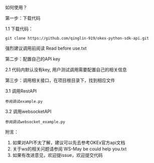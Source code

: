 如何使用？

第一步：下载代码

1.1 下载代码：

    git clone https://github.com/qinglin-919/okex-python-sdk-api.git
    
强烈建议调用前阅读 Read before use.txt

第二步：配置自己的API key

2.1 代码内默认没有key, 用户测试调用需要配置自己的相关信息

第三步：调用相关接口，在项目根目录下，找到相应文件

3.1 调用RestAPI
    
    参阅调试example.py
    
3.2 调用websocketAPI

    参阅调试websocket_example.py
    
附言：
1. 如果对API不太了解，建议可以先去参考OKEx官方api文档
2. 关于ws的相关问题请参阅 WS-May be could help you.txt
3. 如果有改进意见，欢迎提issue，欢迎提交代码
